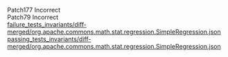 Patch177 Incorrect  
Patch79 Incorrect  
[failure_tests_invariants/diff-merged/org.apache.commons.math.stat.regression.SimpleRegression.json](https://boyang9602.github.io/?datasource=https://raw.githubusercontent.com/boyang9602/tmp/master/Math/105/failure_tests_invariants/diff-merged/org.apache.commons.math.stat.regression.SimpleRegression.json)  
[passing_tests_invariants/diff-merged/org.apache.commons.math.stat.regression.SimpleRegression.json](https://boyang9602.github.io/?datasource=https://raw.githubusercontent.com/boyang9602/tmp/master/Math/105/passing_tests_invariants/diff-merged/org.apache.commons.math.stat.regression.SimpleRegression.json)  

